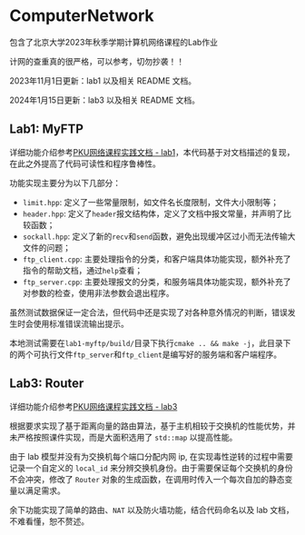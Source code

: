 # ComputerNetwork
包含了北京大学2023年秋季学期计算机网络课程的Lab作业

计网的查重真的很严格，可以参考，切勿抄袭！！

2023年11月1日更新：lab1 以及相关 README 文档。

2024年1月15日更新：lab3 以及相关 README 文档。

## Lab1: MyFTP
详细功能介绍参考[PKU网络课程实践文档 - lab1](https://edu.n2sys.cn/#/tut_lab/lv1/README)，本代码基于对文档描述的复现，在此之外提高了代码可读性和程序鲁棒性。

功能实现主要分为以下几部分：
+ `limit.hpp`: 定义了一些常量限制，如文件名长度限制，文件大小限制等；
+ `header.hpp`: 定义了`header`报文结构体，定义了文档中报文常量，并声明了比较函数；
+ `sockall.hpp`: 定义了新的`recv`和`send`函数，避免出现缓冲区过小而无法传输大文件的问题；
+ `ftp_client.cpp`: 主要处理指令的分类，和客户端具体功能实现，额外补充了指令的帮助文档，通过`help`查看；
+ `ftp_server.cpp`: 主要处理报文的分类，和服务端具体功能实现，额外补充了对参数的检查，使用非法参数会退出程序。

虽然测试数据保证一定合法，但代码中还是实现了对各种意外情况的判断，错误发生时会使用标准错误流输出提示。

本地测试需要在`lab1-myftp/build/`目录下执行`cmake .. && make -j`，此目录下的两个可执行文件`ftp_server`和`ftp_client`是编写好的服务端和客户端程序。

## Lab3: Router
详细功能介绍参考[PKU网络课程实践文档 - lab3](https://edu.n2sys.cn/#/tut_lab/lv4/lab4)

根据要求实现了基于距离向量的路由算法，基于主机相较于交换机的性能优势，并未严格按照课件实现，而是大面积选用了 `std::map` 以提高性能。

由于 lab 模型并没有为交换机每个端口分配内网 ip, 在实现毒性逆转的过程中需要记录一个自定义的 `local_id` 来分辨交换机身份。由于需要保证每个交换机的身份不会冲突，修改了 `Router` 对象的生成函数，在调用时传入一个每次自加的静态变量以满足需求。

余下功能实现了简单的路由、`NAT` 以及防火墙功能，结合代码命名以及 lab 文档，不难看懂，恕不赘述。
